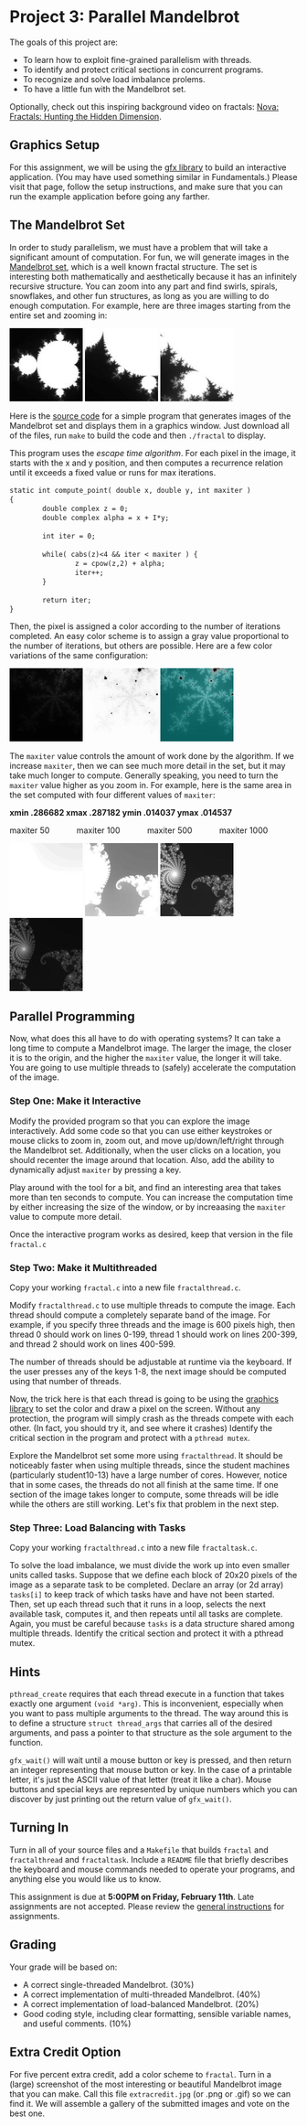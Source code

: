 # Project 3: Parallel Mandelbrot
The goals of this project are:
- To learn how to exploit fine-grained parallelism with threads.
- To identify and protect critical sections in concurrent programs.
- To recognize and solve load imbalance prolems.
- To have a little fun with the Mandelbrot set.

Optionally, check out this inspiring background video on fractals: [Nova: Fractals: Hunting the Hidden Dimension](https://itunes.apple.com/US/tv-season/id319077172?i=319256689).

## Graphics Setup
For this assignment, we will be using the [gfx library](https://www3.nd.edu/~dthain/courses/cse30341/spring2020/project3/gfx/) to build an interactive application. 
(You may have used something similar in Fundamentals.) 
Please visit that page, follow the setup instructions, and make sure that you can run the example application before going any farther. 
 
## The Mandelbrot Set
In order to study parallelism, we must have a problem that will take a significant amount of computation. 
For fun, we will generate images in the [Mandelbrot set](http://en.wikipedia.org/wiki/Mandelbrot_set), which is a well known fractal structure. 
The set is interesting both mathematically and aesthetically because it has an infinitely recursive structure. 
You can zoom into any part and find swirls, spirals, snowflakes, and other fun structures, as long as you are willing to do enough computation. 
For example, here are three images starting from the entire set and zooming in: 

![](assets/images/smallbase.jpg)
![](assets/images/smallspike.jpg)
![](assets/images/smallspikezoom.jpg)

Here is the [source code](https://www3.nd.edu/~dthain/courses/cse30341/spring2020/project3/source) for a simple program that generates images of the Mandelbrot set and displays them in a graphics window.
Just download all of the files, run `make` to build the code and then `./fractal` to display.

This program uses the *escape time algorithm*. For each pixel in the image, it starts with the x and y position, and then computes a recurrence relation until it exceeds a fixed value or runs for max iterations.

```
static int compute_point( double x, double y, int maxiter )
{
        double complex z = 0;
        double complex alpha = x + I*y;

        int iter = 0;

        while( cabs(z)<4 && iter < maxiter ) {
                z = cpow(z,2) + alpha;
                iter++;
        }

        return iter;
}
```
Then, the pixel is assigned a color according to the number of iterations completed. 
An easy color scheme is to assign a gray value proportional to the number of iterations, but others are possible.
Here are a few color variations of the same configuration:

![](assets/images/smallcolor1.jpg)
![](assets/images/smallcolor2.jpg)
![](assets/images/smallcolor3.jpg)

The `maxiter` value controls the amount of work done by the algorithm. If we increase `maxiter`, then we can see much more detail in the set, but it may take much longer to compute.
Generally speaking, you need to turn the `maxiter` value higher as you zoom in. For example, here is the same area in the set computed with four different values of `maxiter`:

**xmin .286682 xmax .287182 ymin .014037 ymax .014537**

maxiter 50 &nbsp;&nbsp;&nbsp;&nbsp;&nbsp;&nbsp;&nbsp;&nbsp;&nbsp;&nbsp;&nbsp;maxiter 100 &nbsp;&nbsp;&nbsp;&nbsp;&nbsp;&nbsp;&nbsp;&nbsp;&nbsp;&nbsp;&nbsp;maxiter 500 &nbsp;&nbsp;&nbsp;&nbsp;&nbsp;&nbsp;&nbsp;&nbsp;&nbsp;&nbsp;&nbsp;maxiter 1000

![](assets/images/smalliter50.jpg)
![](assets/images/smalliter100.jpg)
![](assets/images/smalliter500.jpg)
![](assets/images/smalliter1000.jpg)

## Parallel Programming
Now, what does this all have to do with operating systems? It can take a long time to compute a Mandelbrot image. 
The larger the image, the closer it is to the origin, and the higher the `maxiter` value, the longer it will take.
You are going to use multiple threads to (safely) accelerate the computation of the image.

### Step One: Make it Interactive
Modify the provided program so that you can explore the image interactively. 
Add some code so that you can use either keystrokes or mouse clicks to zoom in, zoom out, and move up/down/left/right through the Mandelbrot set.
Additionally, when the user clicks on a location, you should recenter the image around that location. 
Also, add the ability to dynamically adjust `maxiter` by pressing a key.

Play around with the tool for a bit, and find an interesting area that takes more than ten seconds to compute. 
You can increase the computation time by either increasing the size of the window, or by increaasing the `maxiter` value to compute more detail.

Once the interactive program works as desired, keep that version in the file `fractal.c`

### Step Two: Make it Multithreaded
Copy your working `fractal.c` into a new file `fractalthread.c`.

Modify `fractalthread.c` to use multiple threads to compute the image. Each thread should compute a completely separate band of the image.
For example, if you specify three threads and the image is 600 pixels high, then thread 0 should work on lines 0-199, thread 1 should work on lines 200-399, and thread 2 should work on lines 400-599.

The number of threads should be adjustable at runtime via the keyboard.
If the user presses any of the keys 1-8, the next image should be computed using that number of threads.

Now, the trick here is that each thread is going to be using the [graphics library](https://www3.nd.edu/~dthain/courses/cse30341/spring2020/project3/gfx/) to set the color and draw a pixel on the screen. 
Without any protection, the program will simply crash as the threads compete with each other. (In fact, you should try it, and see where it crashes)
Identify the critical section in the program and protect with a `pthread mutex`.

Explore the Mandelbrot set some more using `fractalthread`. 
It should be noticeably faster when using multiple threads, since the student machines (particularly student10-13) have a large number of cores.
However, notice that in some cases, the threads do not all finish at the same time.
If one section of the image takes longer to compute, some threads will be idle while the others are still working. 
Let's fix that problem in the next step.

### Step Three: Load Balancing with Tasks
Copy your working `fractalthread.c` into a new file `fractaltask.c`.

To solve the load imbalance, we must divide the work up into even smaller units called tasks. 
Suppose that we define each block of 20x20 pixels of the image as a separate task to be completed.
Declare an array (or 2d array) `tasks[i]` to keep track of which tasks have and have not been started.
Then, set up each thread such that it runs in a loop, selects the next available task, computes it, and then repeats until all tasks are complete.
Again, you must be careful because `tasks` is a data structure shared among multiple threads.
Identify the critical section and protect it with a pthread mutex.

## Hints
`pthread_create` requires that each thread execute in a function that takes exactly one argument `(void *arg)`. 
This is inconvenient, especially when you want to pass multiple arguments to the thread. 
The way around this is to define a structure `struct thread_args` that carries all of the desired arguments, and pass a pointer to that structure as the sole argument to the function.

`gfx_wait()` will wait until a mouse button or key is pressed, and then return an integer representing that mouse button or key.
In the case of a printable letter, it's just the ASCII value of that letter (treat it like a char). 
Mouse buttons and special keys are represented by unique numbers which you can discover by just printing out the return value of `gfx_wait()`.

## Turning In
Turn in all of your source files and a `Makefile` that builds `fractal` and `fractalthread` and `fractaltask`. 
Include a `README` file that briefly describes the keyboard and mouse commands needed to operate your programs, and anything else you would like us to know.

This assignment is due at **5:00PM on Friday, February 11th**. 
Late assignments are not accepted.
Please review the [general instructions](general) for assignments.

## Grading
Your grade will be based on:
- A correct single-threaded Mandelbrot. (30%)
- A correct implementation of multi-threaded Mandelbrot. (40%)
- A correct implementation of load-balanced Mandelbrot. (20%)
- Good coding style, including clear formatting, sensible variable names, and useful comments. (10%)

## Extra Credit Option
For five percent extra credit, add a color scheme to `fractal`. 
Turn in a (large) screenshot of the most interesting or beautiful Mandelbrot image that you can make. 
Call this file `extracredit.jpg` (or .png or .gif) so we can find it.
We will assemble a gallery of the submitted images and vote on the best one.
